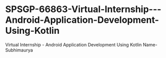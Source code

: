 # SPSGP-66863-Virtual-Internship---Android-Application-Development-Using-Kotlin
Virtual Internship - Android Application Development Using Kotlin
Name- Subhimaurya
